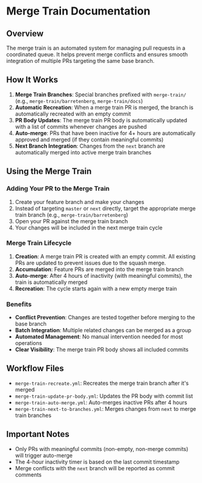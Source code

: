 # Merge Train Documentation

## Overview

The merge train is an automated system for managing pull requests in a coordinated queue. It helps prevent merge conflicts and ensures smooth integration of multiple PRs targeting the same base branch.

## How It Works

1. **Merge Train Branches**: Special branches prefixed with `merge-train/` (e.g., `merge-train/barretenberg`, `merge-train/docs`)
2. **Automatic Recreation**: When a merge train PR is merged, the branch is automatically recreated with an empty commit
3. **PR Body Updates**: The merge train PR body is automatically updated with a list of commits whenever changes are pushed
4. **Auto-merge**: PRs that have been inactive for 4+ hours are automatically approved and merged (if they contain meaningful commits)
5. **Next Branch Integration**: Changes from the `next` branch are automatically merged into active merge train branches

## Using the Merge Train

### Adding Your PR to the Merge Train

1. Create your feature branch and make your changes
2. Instead of targeting `master` or `next` directly, target the appropriate merge train branch (e.g., `merge-train/barretenberg`)
3. Open your PR against the merge train branch
4. Your changes will be included in the next merge train cycle

### Merge Train Lifecycle

1. **Creation**: A merge train PR is created with an empty commit. All existing PRs are updated to prevent issues due to the squash merge.
2. **Accumulation**: Feature PRs are merged into the merge train branch
3. **Auto-merge**: After 4 hours of inactivity (with meaningful commits), the train is automatically merged
4. **Recreation**: The cycle starts again with a new empty merge train

### Benefits

- **Conflict Prevention**: Changes are tested together before merging to the base branch
- **Batch Integration**: Multiple related changes can be merged as a group
- **Automated Management**: No manual intervention needed for most operations
- **Clear Visibility**: The merge train PR body shows all included commits

## Workflow Files

- `merge-train-recreate.yml`: Recreates the merge train branch after it's merged
- `merge-train-update-pr-body.yml`: Updates the PR body with commit list
- `merge-train-auto-merge.yml`: Auto-merges inactive PRs after 4 hours
- `merge-train-next-to-branches.yml`: Merges changes from `next` to merge train branches

## Important Notes

- Only PRs with meaningful commits (non-empty, non-merge commits) will trigger auto-merge
- The 4-hour inactivity timer is based on the last commit timestamp
- Merge conflicts with the `next` branch will be reported as commit comments
